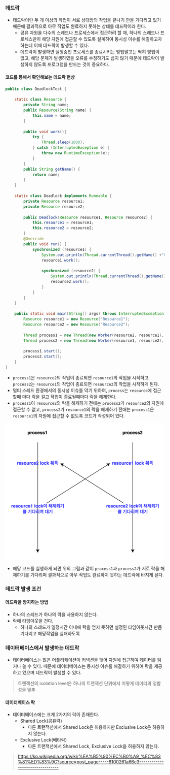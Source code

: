 
### 데드락

- 데드락이란 두 개 이상의 작업이 서로 상대방의 작업을 끝나기 만을 기다리고 있기 때문에 결과적으로 아무 작업도 완료하지 못하는 상태를 데드락이라 한다.
  - 공유 자원을 다수의 스레드나 프로세스에서 접근하려 할 때, 하나의 스레드나 프로세스만이 해당 자원에 접근할 수 있도록 설계하여 동시성 이슈를 해결하고자 하는데 이때 데드락이 발생할 수 있다.  
  - 데드락이 발생하면 실행중인 프로세스를 종료시키는 방법말고는 딱히 방법이 없고, 해당 문제가 발생하였을 오류를 수정하기도 쉽지 않기 때문에 데드락이 발생하지 않도록 프로그램을 만드는 것이 중요하다.

#### 코드를 통해서 확인해보는 데드락 현상

```java
public class DeadlockTest {

    static class Resource {
        private String name;
        public Resource(String name) {
            this.name = name;
        }

        public void work(){
            try {
                Thread.sleep(1000);
            } catch (InterruptedException e) {
                throw new RuntimeException(e);
            }
        }
        public String getName() {
            return name;
        }
    }

    static class Deadlock implements Runnable {
        private Resource resource1;
        private Resource resource2;

        public Deadlock(Resource resource1, Resource resource2) {
            this.resource1 = resource1;
            this.resource2 = resource2;
        }
        @Override
        public void run() {
            synchronized (resource1) {
                System.out.println(Thread.currentThread().getName() +"이 " + resource1.getName() + "에 대한 작업을 위하여 락을 획득했습니다.");
                resource1.work();

                synchronized (resource2) {
                    System.out.println(Thread.currentThread().getName() +" 이 " + resource2.getName() + "에 대한 작업을 위하여 락을 획득했습니다.");
                    resource2.work();
                }
            }
        }
    }

    public static void main(String[] args) throws InterruptedException {
        Resource resource1 = new Resource("Resource1");
        Resource resource2 = new Resource("Resource2");

        Thread process1 = new Thread(new Worker(resource2, resource1), "Process1");
        Thread process2 = new Thread(new Worker(resource1, resource2), "Process2");

        process1.start();
        process2.start();
    }
}
```
- `process1`은 `resource2`의 작업이 종료되면 `resource1`의 작업을 시작하고, `process2`는 `resource1`의 작업이 종료되면 `resource2`의 작업을 시작하게 된다.
- 멀티 스레드 환경에서의 동시성 이슈를 막기 위하여, `process`는 `resource`에 접근할때 마다 락을 걸고 작업이 종료될때마다 락을 해제한다.
- `process1`이 `resource2`의 락을 해제하기 전에는 `process2`가 `resource2`의 자원에 접근할 수 없고, `process2`가 `resource1`의 락을 해제하기 전애는 `process1`은 `resource1`의 자원에 접근할 수 없도록 코드가 작성되어 있다.

![](./img/java_deadlock.png)

- 해당 코드를 실행하게 되면 위의 그림과 같이 `process1`과 `process2`가 서로 락을 해제하기를 기다리며 결과적으로 아무 작업도 완료하지 못하는 데드락에 바지게 된다.


### 데드락 발생 조건

#### 데드락을 방지하는 방법

- 하나의 스레드가 하나의 락을 사용하지 않는다.
- 락에 타임아웃을 건다.
  - 하나의 스레드가 일정시간 이내에 락을 얻지 못하면 설정된 타임아웃시간 만큼 기다리고 해당작업을 실패하도록



### 데이터베이스에서 발생하는 데드락

- 데이터베이스는 많은 어플리케이션이 커넥션을 맺어 자원에 접근하여 데이터를 읽거나 쓸 수 있다. 때문에 데이터베이스는 동시성 이슈를 해결하기 위하여 락을 제공하고 있으며 데드락이 발생할 수 있다.
> 트랜잭션의 isolation level은 하나의 트랜잭션 단위에서 어떻게 데이터의 정합성을 맞추

#### 데이터베이스 락
- 데이터베이스에는 크게 2가지의 락이 존재한다.
  - Shared Lock(공유락)
    - 다른 트랜잭션에서 Shared Lock은 허용하지만 Exclusive Lock은 허용하지 않는다.
  - Exclusive Lock(베타락)
    - 다른 트랜잭션에서 Shared Lock, Exclusive Lock을 허용하지 않는다.



> https://ko.wikipedia.org/wiki/%EA%B5%90%EC%B0%A9_%EC%83%81%ED%83%9C?source=post_page-----8100261a66c3--------------------------------